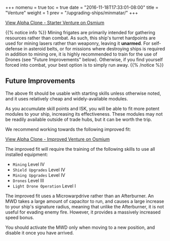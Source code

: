 +++
nomenu = true
toc = true
date = "2016-11-18T17:33:01-08:00"
title = "Venture"
weight = 1
prev = "/upgrading-ships/minmatar/"
+++

<object type="image/svg+xml" data="https://o.smium.org/api/convert/118275/svg/118275-alpha-clone---starter-venture.svg?privatetoken=7228446812619669504"><a href="https://o.smium.org/loadout/private/118275/7228446812619669504">View Alpha Clone - Starter Venture on Osmium</a></object>

{{% notice info %}}
Mining frigates are primarily intended for gathering resources rather than combat.
As such, this ship's turret hardpoints are used for mining lasers rather than weaponry,
leaving it **unarmed**.
For self-defense in asteroid belts, 
or for missions where destroying ships is required in addition to mining ore,
it is highly recommended to train for the use of Drones (see "Future Improvements" below).
Otherwise, if you find yourself forced into combat, your best option is to simply run away.
{{% /notice %}}

## Future Improvements

The above fit should be usable with starting skills unless otherwise noted,
and it uses relatively cheap and widely-available modules.  

As you accumulate skill points and ISK, you will be able to fit more potent
modules to your ship, increasing its effectiveness.  These modules may not be
readily available outside of trade hubs, but it can be worth the trip.

We recommend working towards the following improved fit:

<object type="image/svg+xml" data="https://o.smium.org/api/convert/118496/svg/118496-alpha-clone---improved-venture.svg?privatetoken=1980229761703608320"><a href="https://o.smium.org/loadout/private/118496/1980229761703608320">View Alpha Clone - Improved Venture on Osmium</a></object>

The improved fit will require the training of the following skills to use all installed equipment:

* `Mining` Level IV
* `Shield Upgrades` Level IV
* `Mining Upgrades` Level IV
* `Drones` Level III
* `Light Drone Operation` Level I

The improved fit uses a Microwarpdrive rather than an Afterburner.
An MWD takes a large amount of capacitor to run, 
and causes a large increase to your ship's signature radius,
meaning that unlike the Afterburner, it is not useful for evading enemy fire.
However, it provides a massively increased speed bonus.

You should activate the MWD only when moving to a new position,
and disable it once you have arrived.